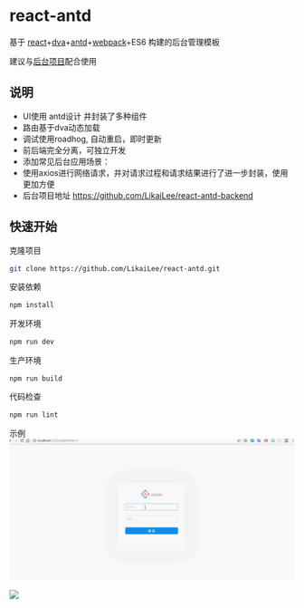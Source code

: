 # react-antd
基于 [react](https://github.com/facebook/react)+[dva](https://github.com/dvajs/dva)+[antd](https://github.com/ant-design/ant-design)+[webpack](https://github.com/webpack/webpack)+ES6 构建的后台管理模板

建议与[后台项目](https://github.com/LikaiLee/react-antd-backend)配合使用 

## 说明

- UI使用 antd设计 并封装了多种组件
- 路由基于dva动态加载
- 调试使用roadhog, 自动重启，即时更新
- 前后端完全分离，可独立开发
- 添加常见后台应用场景：
- 使用axios进行网络请求，并对请求过程和请求结果进行了进一步封装，使用更加方便
- 后台项目地址 <https://github.com/LikaiLee/react-antd-backend>

## 快速开始
克隆项目
```bash
git clone https://github.com/LikaiLee/react-antd.git
```
安装依赖

```bash
npm install
```
开发环境
```bash
npm run dev
```
生产环境
```base
npm run build
```
代码检查
```bash
npm run lint
```

示例
![](login.gif)

![](common.gif)
